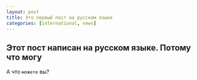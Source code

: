```yaml
---
layout: post
title: Это первый пост на русском языке
categories: [international, news]
---
```


## Этот пост написан на русском языке. Потому что могу

А что `можете` вы?
